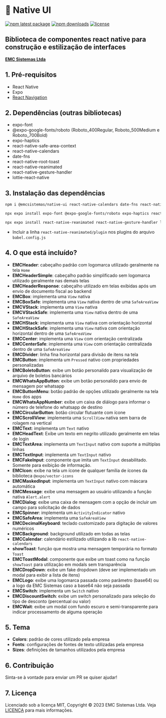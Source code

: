 # 📱 Native UI

[![npm latest package](https://img.shields.io/npm/v/@emcsistemas/native-ui/latest.svg)](https://www.npmjs.com/package/@emcsistemas/native-ui)
[![npm downloads](https://img.shields.io/npm/dm/@emcsistemas/native-ui.svg)](https://npm-stat.com/charts.html?package=@emcsistemas/native-ui)
[![license](https://img.shields.io/badge/license-MIT-blue.svg)](https://github.com/emcsistemas/bibliotecas-npm/blob/4a3c9e66ebf043c80b428829457d2d7374c6b744/LICENCE)

## Biblioteca de componentes react native para construção e estilização de interfaces

[**EMC Sistemas Ltda**](https://emcsistemas.com.br/)

## 1. Pré-requisitos

- React Native 
- Expo
- [React Navigation](https://reactnavigation.org/docs/getting-started/)

## 2. Dependências (outras bibliotecas)

- expo-font
- @expo-google-fonts/roboto (Roboto_400Regular, Roboto_500Medium e Roboto_700Bold)
- expo-haptics
- react-native-safe-area-context
- react-native-calendars
- date-fns
- react-native-root-toast
- react-native-reanimated
- react-native-gesture-handler
- lottie-react-native

## 3. Instalação das dependências

```bash
npm i @emcsistemas/native-ui react-native-calendars date-fns react-native-root-toast
```
```bash
npx expo install expo-font @expo-google-fonts/roboto expo-haptics react-native-safe-area-context
```
```bash
npx expo install react-native-reanimated react-native-gesture-handler lottie-react-native
```
- Incluir a linha ``react-native-reanimated/plugin`` nos plugins do arquivo ``babel.config.js``

## 4. O que está incluído?

- **EMCHeader**: cabeçalho padrão com logomarca utilizado geralmente na tela ```Home```
- **EMCHeaderSimple**: cabeçalho padrão simplificado sem logomarca utilizado geralmente nas demais telas
- **EMCHeaderResponse**: cabeçalho utilizado em telas exibidas após um envio de documento fiscal ao backend
- **EMCBox**: implementa uma ```View``` nativa
- **EMCBoxSafe**: implementa uma ```View``` nativa dentro de uma ```SafeAreaView```
- **EMCVStack**: implementa uma ```View``` nativa
- **EMCVStackSafe**: implementa uma ```View``` nativa dentro de uma ```SafeAreaView```
- **EMCHStack**: implementa uma ```View``` nativa com orientação horizontal
- **EMCHStackSafe**: implementa uma ```View``` nativa com orientação horizontal dentro de uma ```SafeAreaView```
- **EMCCenter**: implementa uma ```View``` com orientação centralizada
- **EMCCenterSafe**: implementa uma ```View``` com orientação centralizada dentro de uma ```SafeAreaView```
- **EMCDivider**: linha fina horizontal para divisão de itens na tela
- **EMCButton**: implementa um ```Pressed``` nativo com propriedades personalizadas
- **EMCBoletoButton**: exibe um botão personalido para visualização de arquivo de boletos bancários
- **EMCWhatsAppButton**: exibe um botão personalido para envio de mensagem por whatsapp
- **EMCButtonMenu**: botão padrão de opções utilizado geralmente na tela ```Home``` dos apps
- **EMCWhatsAppNumber**: exibe um caixa de diálogo para informar o número de telefone do whatsapp de destino
- **EMCCircularButton**: botão circular flutuante com ícone
- **EMCScrollView**: implementa uma ```ScrollView``` nativa sem barra de rolagem na vertical
- **EMCText**: implementa um ```Text``` nativo
- **EMCHeadText**: Exibe um texto em negrito utilizado geralmente em telas de login
- **EMCTextArea**: implementa um ```TextInput``` nativo com suporte a múltiplas linhas
- **EMCTextInput**: implementa um ```TextInput``` nativo
- **EMCFakeInput**: componente que imita um ```TextInput``` desabilitado. Somente para exibição de informação.
- **EMCIcon**: exibe na tela um ícone de qualquer família de ícones da biblioteca ```@expo/vector-icons```
- **EMCMaskedInput**: implementa um ```TextInput``` nativo com máscara automática
- **EMCMessage**: exibe uma mensagem ao usuário utilizando a função nativa ```Alert.alert```
- **EMCDialog**: exibe uma caixa de mensagem com a opção de incluir um campo para solicitação de dados
- **EMCSpinner**: implementa um ```ActivityIndicator``` nativo
- **EMCSafeArea**: implementa uma ```SafeAreaView```
- **EMCDecimalKeyboard**: teclado customizado para digitação de valores numéricos
- **EMCBackground**: background utilizado em todas as telas
- **EMCCalendar**: calendário estilizado utilizando a lib ```react-native-calendars```
- **showToast**: função que mostra uma mensagem temporária no formato ```Toast```
- **EMCToastModal**: componente que exibe um toast como na função ```showToast``` para utilização em modals sem transparência
- **EMCDropDown**: exibe um fake dropdown (deve ser implementado um modal para exibir a lista de itens)
- **EMCLogo**: exibe uma logomarca passada como parâmetro (base64) ou a logo da EMC Sistemas caso a base64 não seja passada
- **EMCSwitch**: implementa um ```Switch``` nativo
- **EMCDiscountSwitch**: exibe um switch personalizado para seleção do tipo de desconto (percentual ou valor)
- **EMCWait**: exibe um modal com fundo escuro e semi-transparente para indicar processamento de alguma operação

## 5. Tema

- **Colors**: padrão de cores utilizado pela empresa
- **Fonts**: configurações de fontes de texto utilizadas pela empresa
- **Sizes**: definições de tamanhos utilizados pela empresa

## 6. Contribuição

Sinta-se à vontade para enviar um PR se quiser ajudar!

## 7. Licença

Licenciado sob a licença MIT, Copyright © 2023 EMC Sistemas Ltda. Veja [LICENÇA](https://github.com/emcsistemas/bibliotecas-npm/blob/4a3c9e66ebf043c80b428829457d2d7374c6b744/LICENCE) para mais informações.